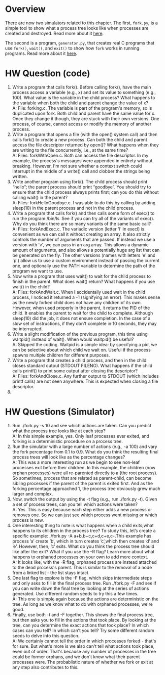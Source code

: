 
# Overview

There are now two simulators related to this chapter. The first,
`fork.py`, is a simple tool to show what a process tree looks like
when processes are created and destroyed. Read more about it
[here](README-fork.md).

The second is a program, `generator.py`, that creates real C programs
that use `fork()`, `wait()`, and `exit()` to show how `fork` works in
running programs. Read more about it [here](README-generator.md).

# HW Question (code)
1. Write a program that calls fork(). Before calling fork(), have the main process access a variable (e.g., x) and set its value to something (e.g., 100). What value is the variable in the child process? What happens to the variable when both the child and parent change the value of x?  
   A: File: forking.c. The variable is part of the program's memory, so is duplicated upon fork. Both child and parent have the same value for x. Once they change it though, they are stuck with their own versions. One process, of course, cannot access or modify the memory of another process.
2. Write a program that opens a file (with the open() system call) and then calls fork() to create a new process. Can both the child and parent access the file descriptor returned by open()? What happens when they are writing to the file concurrently, i.e., at the same time?  
   A: Files: forkWithOpen.c. Both can access the file descriptor. In my example, the process's messages were appended in entirety without breaking. However, I'm not sure whether a context switch could interrupt in the middle of a write() call and clobber the strings being written.  
3. Write another program using fork(). The child process should print “hello”; the parent process should print “goodbye”. You should try to ensure that the child process always prints first; can you do this without calling wait() in the parent?  
   A: Files: forkHelloGoodbye.c. I was able to do this by calling by adding sleep(10) in the parent process and not in the child process.  
4. Write a program that calls fork() and then calls some form of exec() to run the program /bin/ls. See if you can try all of the variants of exec(). Why do you think there are so many variants of the same basic call?  
   A: Files: forkAndExec.c. The variadic version (letter 'l' in execl) is convenient as we can call it without creating an array. It also strictly controls the number of arguments that are passed. If instead we use a version with 'v', we can pass in an arg array. This allows a dynamic amount of arguments, and also allows a potentially huge arg list that can be generated on the fly. The other versions (names with letters 'e' and 'p') allow us to use a custom environment instead of passing the current one, and optionally use the PATH variable to determine the path of the program we want to use.  
5. Now write a program that uses wait() to wait for the child process to finish in the parent. What does wait() return? What happens if you use wait() in the child?  
   A: Files: forkAndWait.c. When I accidentally used wait in the child process, I noticed it returned a -1 (signifying an error). This makes sense as the newly forked child does not have any children of its own. However, when used properly in the parent, it returns the PID of the child. It enables the parent to wait for the child to complete. Although sleep(10) did the job, it does not ensure completion. In the case of a slow set of instructions, if they don't complete in 10 seconds, they may be interrupted.  
6. Write a slight modification of the previous program, this time using waitpid() instead of wait(). When would waitpid() be useful?  
   A: Skipped the coding. Waitpid is a simple idea: by specifying a pid, we can be selective about which child we wait on. Useful if the process spawns multiple children for different purposes.  
7. Write a program that creates a child process, and then in the child closes standard output (STDOUT FILENO). What happens if the child calls printf() to print some output after closing the descriptor?  
   A: Files: forkAndClose.c. Any further output to STDOUT (which includes printf calls) are not seen anywhere. This is expected when closing a file descriptor.  
8. 

# HW Questions (Simulator)
1. Run ./fork.py -s 10 and see which actions are taken. Can you predict what the process tree looks like at each step?  
   A: In this simple example, yes. Only leaf processes ever exited, and forking is a deterministic procedure on a process tree.
2. Run the simulator with a large number of actions (e.g., -a 100) and vary the fork percentage from 0.1 to 0.9. What do you think the resulting final process trees will look like as the percentage changes?  
   A: This was a more interesting run as we begin to see non-leaf processes exit before their children. In this example, the children (now orphan processes) were all re-parented directly to a (the root process). So sometimes, process that are related as parent-child, can become sibling processes if the parent of the parent is exited first. And as the forking percentage approached 1, the process tree obviously grew much larger and complex.
3. Now, switch the output by using the -t flag (e.g., run ./fork.py -t). Given a set of process trees, can you tell which actions were taken?  
   A: Yes. This is easy because each step either adds a new process or removes one. So we can just see which process went missing or which process is new.
4. One interesting thing to note is what happens when a child exits;what happens to its children in the process tree? To study this, let’s create a specific example: ./fork.py -A a+b,b+c,c+d,c+e,c-.This example has process ’a’ create ’b’, which in turn creates ’c’,which then creates ’d’ and ’e’. However, then, ’c’ exits. What do you think the process tree should like after the exit? What if you use the -R flag? Learn more about what happens to orphaned processes on your own to add more context.  
   A: It looks like, with the -R flag, orphaned process are instead attached to the dead process's parent. This is similar to the removal of a node from a linked list - the list stays intact.
5. One last flag to explore is the -F flag, which skips intermediate steps and only asks to fill in the final process tree. Run ./fork.py -F and see if you can write down the final tree by looking at the series of actions generated. Use different random seeds to try this a few times.  
   A: This one is simple again because the actions are deterministic on the tree. As long as we know what to do with orphaned processes, we're good.  
6. Finally, use both -t and -F together. This shows the final process tree, but then asks you to fill in the actions that took place. By looking at the tree, can you determine the exact actions that took place? In which cases can you tell? In which can’t you tell? Try some different random seeds to delve into this question.  
   A: We certainly cannot tell the order in which processes forked - that's for sure. But what's more is we also can't tell what actions took place, even out of order. That's because any number of processes in the tree could be former orphans, and we don't know what their parent processes were. The probablistic nature of whether we fork or exit at any step also contributes to this.   
 










